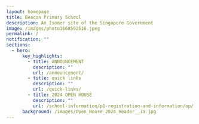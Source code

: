 ```yaml
---
layout: homepage
title: Beacon Primary School
description: An Isomer site of the Singapore Government
image: /images/photo1668592516.jpeg
permalink: /
notification: ""
sections:
  - hero:
      key_highlights:
        - title: ANNOUNCEMENT
          description: ""
          url: /announcement/
        - title: quick links
          description: ""
          url: /quick-links/
        - title: 2024 OPEN HOUSE
          description: ""
          url: /school-information/p1-registration-and-information/op/
      background: /images/Open_House_2024_Header__1a.jpg
---
```

